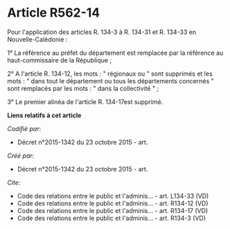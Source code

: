 # Article R562-14

Pour l'application des articles R. 134-3 à R. 134-31 et R. 134-33 en Nouvelle-Calédonie : 

1° La référence au préfet du département est remplacée par la référence au haut-commissaire de la République ; 

2° A l'article R. 134-12, les mots : " régionaux ou " sont supprimés et les mots : " dans tout le département ou tous les
départements concernés " sont remplacés par les mots : " dans la collectivité " ; 

3° Le premier alinéa de l'article R. 134-17est supprimé.

**Liens relatifs à cet article**

_Codifié par_:

  - Décret n°2015-1342 du 23 octobre 2015 - art.

_Créé par_:

  - Décret n°2015-1342 du 23 octobre 2015 - art.

_Cite_:

  - Code des relations entre le public et l'adminis... - art. L134-33 (VD)
  - Code des relations entre le public et l'adminis... - art. R134-12 (VD)
  - Code des relations entre le public et l'adminis... - art. R134-17 (VD)
  - Code des relations entre le public et l'adminis... - art. R134-3 (VD)
